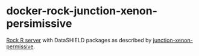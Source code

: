 # docker-rock-junction-xenon-persimissive

[Rock R server](https://www.obiba.org/pages/products/rock/) with DataSHIELD packages as described by [junction-xenon-permissive](https://datashield.org/help/standard-profiles-and-plaforms).
